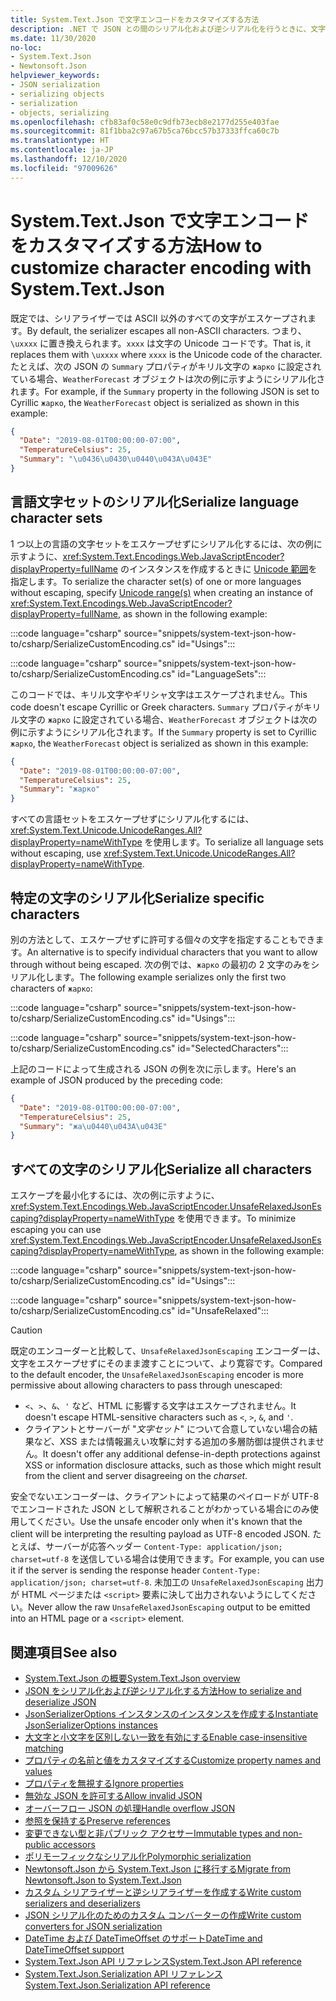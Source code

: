 ```yaml
---
title: System.Text.Json で文字エンコードをカスタマイズする方法
description: .NET で JSON との間のシリアル化および逆シリアル化を行うときに、文字エンコードをカスタマイズする方法について説明します。
ms.date: 11/30/2020
no-loc:
- System.Text.Json
- Newtonsoft.Json
helpviewer_keywords:
- JSON serialization
- serializing objects
- serialization
- objects, serializing
ms.openlocfilehash: cfb83af0c58e0c9dfb73ecb8e2177d255e403fae
ms.sourcegitcommit: 81f1bba2c97a67b5ca76bcc57b37333ffca60c7b
ms.translationtype: HT
ms.contentlocale: ja-JP
ms.lasthandoff: 12/10/2020
ms.locfileid: "97009626"
---
```

# <a name="how-to-customize-character-encoding-with-no-locsystemtextjson"></a><span data-ttu-id="20438-103">System.Text.Json で文字エンコードをカスタマイズする方法</span><span class="sxs-lookup"><span data-stu-id="20438-103">How to customize character encoding with System.Text.Json</span></span>

<span data-ttu-id="20438-104">既定では、シリアライザーでは ASCII 以外のすべての文字がエスケープされます。</span><span class="sxs-lookup"><span data-stu-id="20438-104">By default, the serializer escapes all non-ASCII characters.</span></span> <span data-ttu-id="20438-105">つまり、`\uxxxx` に置き換えられます。`xxxx` は文字の Unicode コードです。</span><span class="sxs-lookup"><span data-stu-id="20438-105">That is, it replaces them with `\uxxxx` where `xxxx` is the Unicode code of the character.</span></span> <span data-ttu-id="20438-106">たとえば、次の JSON の `Summary` プロパティがキリル文字の `жарко` に設定されている場合、`WeatherForecast` オブジェクトは次の例に示すようにシリアル化されます。</span><span class="sxs-lookup"><span data-stu-id="20438-106">For example, if the `Summary` property in the following JSON is set to Cyrillic `жарко`, the `WeatherForecast` object is serialized as shown in this example:</span></span>

```json
{
  "Date": "2019-08-01T00:00:00-07:00",
  "TemperatureCelsius": 25,
  "Summary": "\u0436\u0430\u0440\u043A\u043E"
}
```

## <a name="serialize-language-character-sets"></a><span data-ttu-id="20438-107">言語文字セットのシリアル化</span><span class="sxs-lookup"><span data-stu-id="20438-107">Serialize language character sets</span></span>

<span data-ttu-id="20438-108">1 つ以上の言語の文字セットをエスケープせずにシリアル化するには、次の例に示すように、<xref:System.Text.Encodings.Web.JavaScriptEncoder?displayProperty=fullName> のインスタンスを作成するときに [Unicode 範囲](xref:System.Text.Unicode.UnicodeRanges)を指定します。</span><span class="sxs-lookup"><span data-stu-id="20438-108">To serialize the character set(s) of one or more languages without escaping, specify [Unicode range(s)](xref:System.Text.Unicode.UnicodeRanges) when creating an instance of <xref:System.Text.Encodings.Web.JavaScriptEncoder?displayProperty=fullName>, as shown in the following example:</span></span>

:::code language="csharp" source="snippets/system-text-json-how-to/csharp/SerializeCustomEncoding.cs" id="Usings":::

:::code language="csharp" source="snippets/system-text-json-how-to/csharp/SerializeCustomEncoding.cs" id="LanguageSets":::

<span data-ttu-id="20438-109">このコードでは、キリル文字やギリシャ文字はエスケープされません。</span><span class="sxs-lookup"><span data-stu-id="20438-109">This code doesn't escape Cyrillic or Greek characters.</span></span> <span data-ttu-id="20438-110">`Summary` プロパティがキリル文字の `жарко` に設定されている場合、`WeatherForecast` オブジェクトは次の例に示すようにシリアル化されます。</span><span class="sxs-lookup"><span data-stu-id="20438-110">If the `Summary` property is set to Cyrillic `жарко`, the `WeatherForecast` object is serialized as shown in this example:</span></span>

```json
{
  "Date": "2019-08-01T00:00:00-07:00",
  "TemperatureCelsius": 25,
  "Summary": "жарко"
}
```

<span data-ttu-id="20438-111">すべての言語セットをエスケープせずにシリアル化するには、<xref:System.Text.Unicode.UnicodeRanges.All?displayProperty=nameWithType> を使用します。</span><span class="sxs-lookup"><span data-stu-id="20438-111">To serialize all language sets without escaping, use <xref:System.Text.Unicode.UnicodeRanges.All?displayProperty=nameWithType>.</span></span>

## <a name="serialize-specific-characters"></a><span data-ttu-id="20438-112">特定の文字のシリアル化</span><span class="sxs-lookup"><span data-stu-id="20438-112">Serialize specific characters</span></span>

<span data-ttu-id="20438-113">別の方法として、エスケープせずに許可する個々の文字を指定することもできます。</span><span class="sxs-lookup"><span data-stu-id="20438-113">An alternative is to specify individual characters that you want to allow through without being escaped.</span></span> <span data-ttu-id="20438-114">次の例では、`жарко` の最初の 2 文字のみをシリアル化します。</span><span class="sxs-lookup"><span data-stu-id="20438-114">The following example serializes only the first two characters of `жарко`:</span></span>

:::code language="csharp" source="snippets/system-text-json-how-to/csharp/SerializeCustomEncoding.cs" id="Usings":::

:::code language="csharp" source="snippets/system-text-json-how-to/csharp/SerializeCustomEncoding.cs" id="SelectedCharacters":::

<span data-ttu-id="20438-115">上記のコードによって生成される JSON の例を次に示します。</span><span class="sxs-lookup"><span data-stu-id="20438-115">Here's an example of JSON produced by the preceding code:</span></span>

```json
{
  "Date": "2019-08-01T00:00:00-07:00",
  "TemperatureCelsius": 25,
  "Summary": "жа\u0440\u043A\u043E"
}
```

## <a name="serialize-all-characters"></a><span data-ttu-id="20438-116">すべての文字のシリアル化</span><span class="sxs-lookup"><span data-stu-id="20438-116">Serialize all characters</span></span>

<span data-ttu-id="20438-117">エスケープを最小化するには、次の例に示すように、<xref:System.Text.Encodings.Web.JavaScriptEncoder.UnsafeRelaxedJsonEscaping?displayProperty=nameWithType> を使用できます。</span><span class="sxs-lookup"><span data-stu-id="20438-117">To minimize escaping you can use <xref:System.Text.Encodings.Web.JavaScriptEncoder.UnsafeRelaxedJsonEscaping?displayProperty=nameWithType>, as shown in the following example:</span></span>

:::code language="csharp" source="snippets/system-text-json-how-to/csharp/SerializeCustomEncoding.cs" id="Usings":::

:::code language="csharp" source="snippets/system-text-json-how-to/csharp/SerializeCustomEncoding.cs" id="UnsafeRelaxed":::

> [!CAUTION]
> <span data-ttu-id="20438-118">既定のエンコーダーと比較して、`UnsafeRelaxedJsonEscaping` エンコーダーは、文字をエスケープせずにそのまま渡すことについて、より寛容です。</span><span class="sxs-lookup"><span data-stu-id="20438-118">Compared to the default encoder, the `UnsafeRelaxedJsonEscaping` encoder is more permissive about allowing characters to pass through unescaped:</span></span>
>
> * <span data-ttu-id="20438-119">`<`、`>`、`&`、`'` など、HTML に影響する文字はエスケープされません。</span><span class="sxs-lookup"><span data-stu-id="20438-119">It doesn't escape HTML-sensitive characters such as `<`, `>`, `&`, and `'`.</span></span>
> * <span data-ttu-id="20438-120">クライアントとサーバーが "*文字セット*" について合意していない場合の結果など、XSS または情報漏えい攻撃に対する追加の多層防御は提供されません。</span><span class="sxs-lookup"><span data-stu-id="20438-120">It doesn't offer any additional defense-in-depth protections against XSS or information disclosure attacks, such as those which might result from the client and server disagreeing on the *charset*.</span></span>
>
> <span data-ttu-id="20438-121">安全でないエンコーダーは、クライアントによって結果のペイロードが UTF-8 でエンコードされた JSON として解釈されることがわかっている場合にのみ使用してください。</span><span class="sxs-lookup"><span data-stu-id="20438-121">Use the unsafe encoder only when it's known that the client will be interpreting the resulting payload as UTF-8 encoded JSON.</span></span> <span data-ttu-id="20438-122">たとえば、サーバーが応答ヘッダー `Content-Type: application/json; charset=utf-8` を送信している場合は使用できます。</span><span class="sxs-lookup"><span data-stu-id="20438-122">For example, you can use it if the server is sending the response header `Content-Type: application/json; charset=utf-8`.</span></span> <span data-ttu-id="20438-123">未加工の `UnsafeRelaxedJsonEscaping` 出力が HTML ページまたは `<script>` 要素に決して出力されないようにしてください。</span><span class="sxs-lookup"><span data-stu-id="20438-123">Never allow the raw `UnsafeRelaxedJsonEscaping` output to be emitted into an HTML page or a `<script>` element.</span></span>

## <a name="see-also"></a><span data-ttu-id="20438-124">関連項目</span><span class="sxs-lookup"><span data-stu-id="20438-124">See also</span></span>

* [<span data-ttu-id="20438-125">System.Text.Json の概要</span><span class="sxs-lookup"><span data-stu-id="20438-125">System.Text.Json overview</span></span>](system-text-json-overview.md)
* [<span data-ttu-id="20438-126">JSON をシリアル化および逆シリアル化する方法</span><span class="sxs-lookup"><span data-stu-id="20438-126">How to serialize and deserialize JSON</span></span>](system-text-json-how-to.md)
* [<span data-ttu-id="20438-127">JsonSerializerOptions インスタンスのインスタンスを作成する</span><span class="sxs-lookup"><span data-stu-id="20438-127">Instantiate JsonSerializerOptions instances</span></span>](system-text-json-configure-options.md)
* [<span data-ttu-id="20438-128">大文字と小文字を区別しない一致を有効にする</span><span class="sxs-lookup"><span data-stu-id="20438-128">Enable case-insensitive matching</span></span>](system-text-json-character-casing.md)
* [<span data-ttu-id="20438-129">プロパティの名前と値をカスタマイズする</span><span class="sxs-lookup"><span data-stu-id="20438-129">Customize property names and values</span></span>](system-text-json-customize-properties.md)
* [<span data-ttu-id="20438-130">プロパティを無視する</span><span class="sxs-lookup"><span data-stu-id="20438-130">Ignore properties</span></span>](system-text-json-ignore-properties.md)
* [<span data-ttu-id="20438-131">無効な JSON を許可する</span><span class="sxs-lookup"><span data-stu-id="20438-131">Allow invalid JSON</span></span>](system-text-json-invalid-json.md)
* [<span data-ttu-id="20438-132">オーバーフロー JSON の処理</span><span class="sxs-lookup"><span data-stu-id="20438-132">Handle overflow JSON</span></span>](system-text-json-handle-overflow.md)
* [<span data-ttu-id="20438-133">参照を保持する</span><span class="sxs-lookup"><span data-stu-id="20438-133">Preserve references</span></span>](system-text-json-preserve-references.md)
* [<span data-ttu-id="20438-134">変更できない型と非パブリック アクセサー</span><span class="sxs-lookup"><span data-stu-id="20438-134">Immutable types and non-public accessors</span></span>](system-text-json-immutability.md)
* [<span data-ttu-id="20438-135">ポリモーフィックなシリアル化</span><span class="sxs-lookup"><span data-stu-id="20438-135">Polymorphic serialization</span></span>](system-text-json-polymorphism.md)
* [<span data-ttu-id="20438-136">Newtonsoft.Json から System.Text.Json に移行する</span><span class="sxs-lookup"><span data-stu-id="20438-136">Migrate from Newtonsoft.Json to System.Text.Json</span></span>](system-text-json-migrate-from-newtonsoft-how-to.md)
* [<span data-ttu-id="20438-137">カスタム シリアライザーと逆シリアライザーを作成する</span><span class="sxs-lookup"><span data-stu-id="20438-137">Write custom serializers and deserializers</span></span>](write-custom-serializer-deserializer.md)
* [<span data-ttu-id="20438-138">JSON シリアル化のためのカスタム コンバーターの作成</span><span class="sxs-lookup"><span data-stu-id="20438-138">Write custom converters for JSON serialization</span></span>](system-text-json-converters-how-to.md)
* [<span data-ttu-id="20438-139">DateTime および DateTimeOffset のサポート</span><span class="sxs-lookup"><span data-stu-id="20438-139">DateTime and DateTimeOffset support</span></span>](../datetime/system-text-json-support.md)
* <span data-ttu-id="20438-140">[System.Text.Json API リファレンス](xref:System.Text.Json)</span><span class="sxs-lookup"><span data-stu-id="20438-140">[System.Text.Json API reference](xref:System.Text.Json)</span></span>
* <span data-ttu-id="20438-141">[System.Text.Json.Serialization API リファレンス](xref:System.Text.Json.Serialization)</span><span class="sxs-lookup"><span data-stu-id="20438-141">[System.Text.Json.Serialization API reference](xref:System.Text.Json.Serialization)</span></span>

